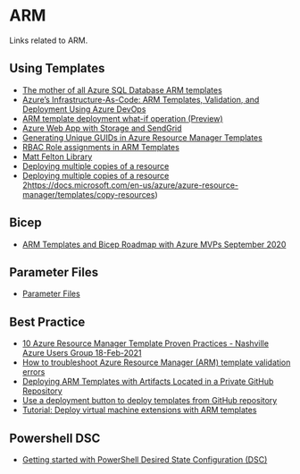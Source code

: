 # ARM
Links related to ARM.

## Using Templates
- [The mother of all Azure SQL Database ARM templates](https://www.yobyot.com/azure/example-arm-template-azure-sql-vcore-failover-group-elasticpool/2020/02/04/)
- [Azure’s Infrastructure-As-Code: ARM Templates, Validation, and Deployment Using Azure DevOps](https://dzone.com/articles/azures-infrastructure-as-code-azure-resource-manag)
- [ARM template deployment what-if operation (Preview)](https://docs.microsoft.com/en-us/azure/azure-resource-manager/templates/template-deploy-what-if?tabs=azure-powershell)
- [Azure Web App with Storage and SendGrid](https://anthonychu.ca/post/arm-template-storage-sendgrid/)
- [Generating Unique GUIDs in Azure Resource Manager Templates](https://blog.tyang.org/2018/01/09/generating-unique-guids-in-azure-resource-manager-templates/)
- [RBAC Role assignments in ARM Templates](https://winterdom.com/2018/08/02/rbac-role-assignments-in-arm-templates)
- [Matt Felton Library](https://github.com/mattfeltonma/arm-templates/tree/master/examples)
- [Deploying multiple copies of a resource](https://docs.microsoft.com/en-us/azure/azure-resource-manager/templates/copy-resources)
- [Deploying multiple copies of a resource 2](9)https://docs.microsoft.com/en-us/azure/azure-resource-manager/templates/copy-resources)

## Bicep
- [ARM Templates and Bicep Roadmap with Azure MVPs September 2020](https://www.youtube.com/watch?v=-4E5DsC-RcU&feature=youtu.be)

## Parameter Files
- [Parameter Files](https://docs.microsoft.com/en-us/azure/azure-resource-manager/templates/parameter-files)

## Best Practice
- [10 Azure Resource Manager Template Proven Practices - Nashville Azure Users Group 18-Feb-2021](https://www.youtube.com/watch?app=desktop&v=VX9Sq4JDzIo&feature=youtu.be)
- [How to troubleshoot Azure Resource Manager (ARM) template validation errors](https://keithbabinec.com/2019/06/01/how-to-troubleshoot-azure-resource-manager-arm-template-validation-errors/)
- [Deploying ARM Templates with Artifacts Located in a Private GitHub Repository](https://blog.tyang.org/2017/05/19/deploying-arm-templates-with-artifacts-located-in-a-private-github-repository/)
- [Use a deployment button to deploy templates from GitHub repository](https://docs.microsoft.com/en-us/azure/azure-resource-manager/templates/deploy-to-azure-button)
- [Tutorial: Deploy virtual machine extensions with ARM templates](https://docs.microsoft.com/en-us/azure/azure-resource-manager/templates/template-tutorial-deploy-vm-extensions)

## Powershell DSC
- [Getting started with PowerShell Desired State Configuration (DSC)](https://octopus.com/blog/getting-started-with-powershell-dsc#:~:text=PowerShell%20DSC%20is%20an%20Infrastructure,configure%20your%20Windows%2Dbased%20computers.)
